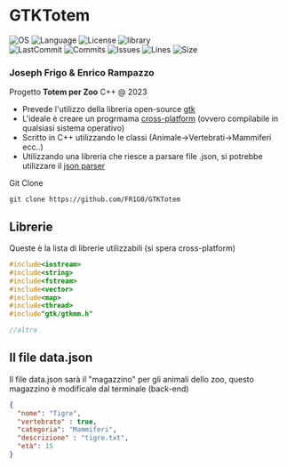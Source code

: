 # GTKTotem
![OS](https://img.shields.io/badge/OS-windows-blue?style=for-the-badge)
![Language](https://img.shields.io/badge/language-c++-blueviolet?style=for-the-badge)
![License](https://img.shields.io/github/license/FR1G0/GTKTotem?style=for-the-badge)
![library](https://img.shields.io/badge/dependencies-GTK-orange?style=for-the-badge)
<br>
![LastCommit](https://img.shields.io/github/last-commit/FR1G0/GTKTotem/main)
![Commits](https://img.shields.io/github/commit-activity/w/FR1G0/GTKTotem)
![Issues](https://img.shields.io/bitbucket/issues/FR1G0/GTKTotem?color=yellow)
![Lines](https://img.shields.io/tokei/lines/github/FR1G0/GTKTotem)
![Size](https://img.shields.io/github/repo-size/FR1G0/GTKTotem)
### **Joseph Frigo & Enrico Rampazzo**

Progetto **Totem per Zoo** C++ @ 2023
- Prevede l'utilizzo della libreria open-source [gtk](https://www.gtk.org/)
- L'ideale è creare un progrmama [cross-platform](https://en.wikipedia.org/wiki/Cross-platform_software) (ovvero compilabile in qualsiasi sistema operativo)
- Scritto in C++ utilizzando le classi (Animale->Vertebrati->Mammiferi ecc..)
- Utilizzando una libreria che riesce a parsare file .json, si potrebbe utilizzare il [json parser](https://github.com/nlohmann/json)

Git Clone
```shell
git clone https://github.com/FR1G0/GTKTotem
```

## Librerie
Queste è la lista di librerie utilizzabili (si spera cross-platform)
```cpp
#include<iostream>
#include<string>
#include<fstream>
#include<vector>
#include<map>
#include<thread>
#include"gtk/gtkmm.h"

//altro
```


## Il file data.json
Il file data.json sarà il "magazzino" per gli animali dello zoo, questo magazzino è modificale dal terminale (back-end)
```json
{
  "nome": "Tigre",
  "vertebrato" : true,
  "categoria": "Mammiferi",
  "descrizione" : "tigre.txt",
  "età": 15
}
```
